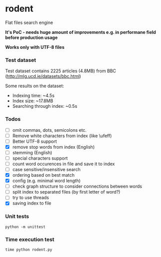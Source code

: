 # rodent

Flat files search engine

**It's PoC - needs huge amount of improvements e.g. in performane field before production usage**

**Works only with UTF-8 files**

### Test dataset

Test dataset contains 2225 articles (4.8MB) from BBC (http://mlg.ucd.ie/datasets/bbc.html)

Some results on the dataset:

- Indexing time: ~4.5s
- Index size: ~17.8MB
- Searching through index: ~0.5s

### Todos

- [ ] omit commas, dots, semicolons etc.
- [ ] Remove white characters from index (like \ufeff)
- [ ] Better UTF-8 support
- [x] remove stop words from index (English)
- [ ] stemming (English)
- [ ] special characters support
- [ ] count word occurences in file and save it to index
- [ ] case sensitive/insensitive search
- [x] ordering based on best match
- [x] config (e.g. minimal word length)
- [ ] check graph structure to consider connections between words
- [ ] split index to separated files (by first letter of word?)
- [ ] try to use threads
- [x] saving index to file

### Unit tests

```
python -m unittest
```

### Time execution test

```
time python rodent.py
```